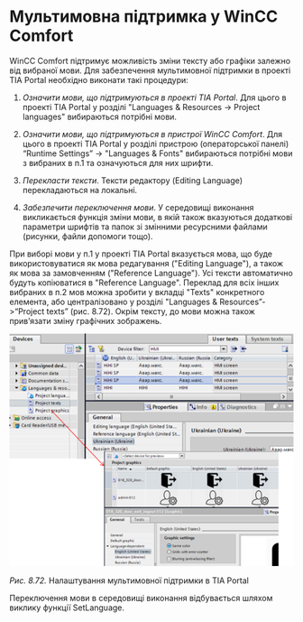 # Мультимовна підтримка у WinCC Comfort

WinCC Comfort підтримує можливість зміни тексту або графіки залежно від вибраної мови. Для забезпечення мультимовної підтримки в проекті TIA Portal необхідно виконати такі процедури:

1. *Означити мови, що підтримуються в проекті* *TIA Portal*. Для цього в проекті TIA Portal у розділі "Languages & Resources -> Project languages" вибираються потрібні мови. 

2. *Означити мови, що підтримуються в пристрої* *WinCC Comfort*. Для цього в проекті TIA Portal у розділі пристрою (операторської панелі) “Runtime Settings” -> "Languages & Fonts" вибираються потрібні мови з вибраних в п.1 та означуються для них шрифти. 

3. *Перекласти* *тексти*. Тексти редактору (Editing Language) перекладаються на локальні. 

4. *Забезпечити переключення мови*. У середовищі виконання викликається функція зміни мови, в якій також вказуються додаткові параметри шрифтів та папок зі змінними ресурсними файлами (рисунки, файли допомоги тощо).

При виборі мови у п.1 у проекті TIA Portal вказується мова, що буде використовуватися як мова редагування ("Editing Language"), а також як мова за замовченням ("Reference Language"). Усі тексти автоматично будуть копіюватися в "Reference Language". Переклад для всіх інших вибраних в п.2 мов можна зробити у вкладці "Texts" конкретного елемента, або централізовано у розділі "Languages & Resources”->“Project texts” (рис. 8.72). Окрім тексту, до мови можна також прив’язати зміну графічних зображень. 

<a href="media8/8_72.png" target="_blank"><img src="media/8_72.png"/></a> 

*Рис. 8.72.* Налаштування мультимовної підтримки в TIA Portal

Переключення мови в середовищі виконання відбувається шляхом виклику функції SetLanguage. 